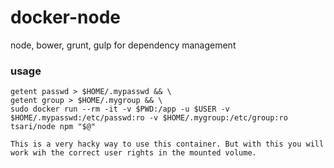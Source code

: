 # docker-node
node, bower, grunt, gulp for dependency management

### usage

    getent passwd > $HOME/.mypasswd && \
    getent group > $HOME/.mygroup && \
    sudo docker run --rm -it -v $PWD:/app -u $USER -v $HOME/.mypasswd:/etc/passwd:ro -v $HOME/.mygroup:/etc/group:ro tsari/node npm "$@"

    This is a very hacky way to use this container. But with this you will work wih the correct user rights in the mounted volume.
